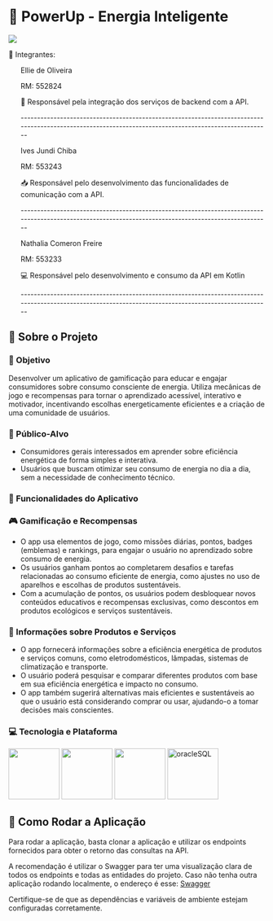 <h1>🔋 PowerUp - Energia Inteligente</h1>  
<img src=https://github.com/user-attachments/assets/d1e958e4-0074-41bf-86ec-8a851611c591>

<p>👥 Integrantes:  </p>
<ul>
  <p>Ellie de Oliveira  </p>
  <p>RM: 552824  </p>
  <p>🎯 Responsável pela integração dos serviços de backend com a API. </p> 
  <p>------------------------------------------------------------------------------------------------------------------------------------------------------</p>
</ul>
  
<ul>
  <p>Ives Jundi Chiba  </p>
  <p>RM: 553243  </p>
  <p>📥 Responsável pelo desenvolvimento das funcionalidades de comunicação com a API.  </p>
  <p>------------------------------------------------------------------------------------------------------------------------------------------------------</p>
</ul>

<ul>
  <p>Nathalia Comeron Freire  </p>
  <p>RM: 553233  </p>
  <p>💻 Responsável pelo desenvolvimento e consumo da API em Kotlin  </p>
  <p>------------------------------------------------------------------------------------------------------------------------------------------------------</p>
</ul>

<h2>📑 Sobre o Projeto</h2>
<h3>🔎 Objetivo</h3>
<p>Desenvolver um aplicativo de gamificação para educar e engajar consumidores sobre consumo consciente de energia. Utiliza mecânicas de jogo e recompensas para tornar o aprendizado acessível, interativo e motivador, incentivando escolhas energeticamente eficientes e a criação de uma comunidade de usuários.  </p>

<h3>🎯 Público-Alvo</h3>
<ul>
  <li>Consumidores gerais interessados em aprender sobre eficiência energética de forma simples e interativa.</li>
  <li>Usuários que buscam otimizar seu consumo de energia no dia a dia, sem a necessidade de conhecimento técnico.</li>
</ul>

<h3>📱 Funcionalidades do Aplicativo</h3>
<h3>🎮 Gamificação e Recompensas</h3>
<ul>
  <li>O app usa elementos de jogo, como missões diárias, pontos, badges (emblemas) e rankings, para engajar o usuário no aprendizado sobre consumo de energia.</li>
  <li>Os usuários ganham pontos ao completarem desafios e tarefas relacionadas ao consumo eficiente de energia, como ajustes no uso de aparelhos e escolhas de produtos sustentáveis.</li>
  <li>Com a acumulação de pontos, os usuários podem desbloquear novos conteúdos educativos e recompensas exclusivas, como descontos em produtos ecológicos e serviços sustentáveis.</li>
</ul>

<h3>📝 Informações sobre Produtos e Serviços</h3>
<ul>
  <li>O app fornecerá informações sobre a eficiência energética de produtos e serviços comuns, como eletrodomésticos, lâmpadas, sistemas de climatização e transporte.</li>
  <li>O usuário poderá pesquisar e comparar diferentes produtos com base em sua eficiência energética e impacto no consumo.</li>
  <li>O app também sugerirá alternativas mais eficientes e sustentáveis ao que o usuário está considerando comprar ou usar, ajudando-o a tomar decisões mais conscientes.</li>
</ul>

<h3>💻 Tecnologia e Plataforma</h3>
<p>  
  <img src="https://github.com/user-attachments/assets/e93a41da-76b2-4cb3-8383-b2309dd1529c" width="100" height="100">
  <img src="https://www.vectorlogo.zone/logos/java/java-icon.svg" width="100" height="100">
  <img src="https://www.vectorlogo.zone/logos/springio/springio-icon.svg" width="100" height="100">
  <img src="https://www.vectorlogo.zone/logos/oracle/oracle-icon.svg" alt="oracleSQL" width="100" height="100">
</p>


<h2>🚀 Como Rodar a Aplicação  </h2>
<p>Para rodar a aplicação, basta clonar a aplicação e utilizar os endpoints fornecidos para obter o retorno das consultas na API. <p>A recomendação é utilizar o Swagger para ter uma visualização clara de todos os endpoints e todas as entidades do projeto. Caso não tenha outra aplicação rodando localmente, o endereço é esse: <a href="http://localhost:8080/swagger-ui/index.html">Swagger</a>  <p>Certifique-se de que as dependências e variáveis de ambiente estejam configuradas corretamente.


